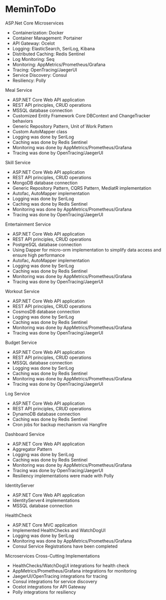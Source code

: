 # MeminToDo
ASP.Net Core Microservices

- Containerization: Docker
- Container Management: Portainer
- API Gateway: Ocelot
- Logging: ElasticSearch, SeriLog, Kibana
- Distributed Caching: Redis Sentinel
- Log Monitoring: Seq
- Monitoring: AppMetrics/Prometheus/Grafana
- Tracing: OpenTracing/JaegerUI
- Service Discovery: Consul
- Resiliency: Polly

Meal Service
- ASP.NET Core Web API application
- REST API principles, CRUD operations
- MSSQL database connection
- Customized Entity Framework Core DBContext and ChangeTracker behaviors
- Generic Repository Pattern, Unit of Work Pattern
- Custom AutoMapper class
- Logging was done by SeriLog
- Caching was done by Redis Sentinel
- Monitoring was done by AppMetrics/Prometheus/Grafana
- Tracing was done by OpenTracing/JaegerUI

Skill Service
- ASP.NET Core Web API application
- REST API principles, CRUD operations
- MongoDB database connection
- Generic Repository Pattern, CQRS Pattern, MediatR implementation
- Autofac, AutoMapper implementation
- Logging was done by SeriLog
- Caching was done by Redis Sentinel
- Monitoring was done by AppMetrics/Prometheus/Grafana
- Tracing was done by OpenTracing/JaegerUI

Entertainment Service
- ASP.NET Core Web API application
- REST API principles, CRUD operations
- PostgreSQL database connection
- Using Dapper for micro-orm implementation to simplify data access and ensure high performance
- Autofac, AutoMapper implementation
- Logging was done by SeriLog
- Caching was done by Redis Sentinel
- Monitoring was done by AppMetrics/Prometheus/Grafana
- Tracing was done by OpenTracing/JaegerUI

Workout Service
- ASP.NET Core Web API application
- REST API principles, CRUD operations
- CosmosDB database connection
- Logging was done by SeriLog
- Caching was done by Redis Sentinel
- Monitoring was done by AppMetrics/Prometheus/Grafana
- Tracing was done by OpenTracing/JaegerUI

Budget Service
- ASP.NET Core Web API application
- REST API principles, CRUD operations
- MSSQL database connection
- Logging was done by SeriLog
- Caching was done by Redis Sentinel
- Monitoring was done by AppMetrics/Prometheus/Grafana
- Tracing was done by OpenTracing/JaegerUI
  
Log Service
- ASP.NET Core Web API application
- REST API principles, CRUD operations
- DynamoDB database connection
- Caching was done by Redis Sentinel
- Cron jobs for backup mechanism via Hangfire

Dashboard Service
- ASP.NET Core Web API application
- Aggregator Pattern
- Logging was done by SeriLog
- Caching was done by Redis Sentinel
- Monitoring was done by AppMetrics/Prometheus/Grafana
- Tracing was done by OpenTracing/JaegerUI
- Resiliency implementations were made with Polly

IdentityServer
- ASP.NET Core Web API application
- IdentityServer4 implementations
- MSSQL database connection
  
HealthCheck
- ASP.NET Core MVC application
- Implemented HealthChecks and WatchDogUI
- Logging was done by SeriLog
- Monitoring was done by AppMetrics/Prometheus/Grafana
- Consul Service Registrations have been completed
  
Microservices Cross-Cutting Implementations
- HealthChecks/WatchDogUI integrations for health check
- AppMetrics/Prometheus/Grafana integrations for monitoring
- JaegerUI/OpenTracing integrations for tracing
- Consul integrations for service discovery
- Ocelot integrations for API Gateway
- Polly integrations for resiliency
